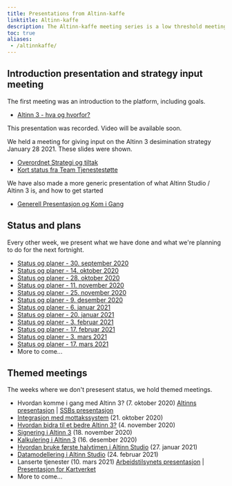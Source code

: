 ```yaml
---
title: Presentations from Altinn-kaffe
linktitle: Altinn-kaffe
description: The Altinn-kaffe meeting series is a low threshold meeting series, where app owners (and potential app owners) can learn more about what we're doing in Altinn 3. It's also designed to gather information on how Altinn can help app owners realise their Altinn 3 potential. Slides mainly in Norwegian.
toc: true
aliases:
 - /altinnkaffe/
---
```



## Introduction presentation and strategy input meeting

The first meeting was an introduction to the platform, including goals.

* [Altinn 3 - hva og hvorfor?](https://github.com/Altinn/altinn-studio-docs/raw/master/content/teknologi/altinnstudio/files/altinnkaffe/Altinn_T3.0_introduksjon_20200925.pptx)

This presentation was recorded. Video will be available soon.

We held a meeting for giving input on the Altinn 3 desimination strategy January 28 2021. These slides were shown.

* [Overordnet Strategi og tiltak](https://github.com/Altinn/altinn-studio-docs/raw/master/content/teknologi/altinnstudio/files/altinnkaffe/20210128_Overordnet_Strategi_og_tiltak.pdf)
* [Kort status fra Team Tjenestestøtte](https://github.com/Altinn/altinn-studio-docs/raw/master/content/teknologi/altinnstudio/files/altinnkaffe/20210128_Kort_status_fra_Team_Tjenestestotte.pdf)

We have also made a more generic presentation of what Altinn Studio / Altinn 3 is, and how to get started

* [Generell Presentasjon og Kom i Gang](https://github.com/Altinn/altinn-studio-docs/raw/master/content/teknologi/altinnstudio/files/altinnkaffe/20210209_Generell_Presentasjon_for_Altinn_Tjenester_3.0.pdf)

## Status and plans

Every other week, we present what we have done and what we're planning to do for the next fortnight.

* [Status og planer - 30. september 2020](https://github.com/Altinn/altinn-studio-docs/raw/master/content/teknologi/altinnstudio/files/altinnkaffe/altinnkaffe-20200930.pptx)
* [Status og planer - 14. oktober 2020](https://github.com/Altinn/altinn-studio-docs/raw/master/content/teknologi/altinnstudio/files/altinnkaffe/altinnkaffe-20201014.pptx)
* [Status og planer - 28. oktober 2020](https://github.com/Altinn/altinn-studio-docs/raw/master/content/teknologi/altinnstudio/files/altinnkaffe/altinnkaffe-20201028.pptx)
* [Status og planer - 11. november 2020](https://github.com/Altinn/altinn-studio-docs/raw/master/content/teknologi/altinnstudio/files/altinnkaffe/altinnkaffe-20201111.pptx)
* [Status og planer - 25. november 2020](https://github.com/Altinn/altinn-studio-docs/raw/master/content/teknologi/altinnstudio/files/altinnkaffe/altinnkaffe-20201125.pptx)
* [Status og planer - 9. desember 2020](https://github.com/Altinn/altinn-studio-docs/raw/master/content/teknologi/altinnstudio/files/altinnkaffe/altinnkaffe-20201209.pptx)
* [Status og planer - 6. januar 2021](https://github.com/Altinn/altinn-studio-docs/raw/master/content/teknologi/altinnstudio/files/altinnkaffe/altinnkaffe-20210106.pptx)
* [Status og planer - 20. januar 2021](https://github.com/Altinn/altinn-studio-docs/raw/master/content/teknologi/altinnstudio/files/altinnkaffe/altinnkaffe-20210120.pptx)
* [Status og planer - 3. februar 2021](https://github.com/Altinn/altinn-studio-docs/raw/master/content/teknologi/altinnstudio/files/altinnkaffe/altinnkaffe-20210203.pptx)
* [Status og planer - 17. februar 2021](https://github.com/Altinn/altinn-studio-docs/raw/master/content/teknologi/altinnstudio/files/altinnkaffe/altinnkaffe-20210217.pptx)
* [Status og planer - 3. mars 2021](https://github.com/Altinn/altinn-studio-docs/raw/master/content/teknologi/altinnstudio/files/altinnkaffe/altinnkaffe-20210303.pptx)
* [Status og planer - 17. mars 2021](https://github.com/Altinn/altinn-studio-docs/raw/master/content/teknologi/altinnstudio/files/altinnkaffe/altinnkaffe-20210317.pptx)
* More to come...

## Themed meetings

The weeks where we don't presesent status, we hold themed meetings.

* Hvordan komme i gang med Altinn 3? (7. oktober 2020) [Altinns presentasjon](https://github.com/Altinn/altinn-studio-docs/raw/master/content/teknologi/altinnstudio/files/altinnkaffe/altinnkaffe-20201007.pptx) | [SSBs presentasjon](https://github.com/Altinn/altinn-studio-docs/raw/master/content/teknologi/altinnstudio/files/altinnkaffe/20201007-SSB_AltinnStudio.pptx)
* [Integrasjon med mottakssystem](https://github.com/Altinn/altinn-studio-docs/raw/master/content/teknologi/altinnstudio/files/altinnkaffe/altinnkaffe-20201021.pptx) (21. oktober 2020)
* [Hvordan bidra til et bedre Altinn 3?](https://github.com/Altinn/altinn-studio-docs/raw/master/content/teknologi/altinnstudio/files/altinnkaffe/altinnkaffe-20201104.pptx) (4. november 2020)
* [Signering i Altinn 3](https://github.com/Altinn/altinn-studio-docs/raw/master/content/teknologi/altinnstudio/files/altinnkaffe/altinnkaffe-20201118.pptx) (18. november 2020)
* [Kalkulering i Altinn 3](https://github.com/Altinn/altinn-studio-docs/raw/master/content/teknologi/altinnstudio/files/altinnkaffe/20201216-kalkuleringer.pptx) (16. desember 2020)
* [Hvordan bruke første halvtimen i Altinn Studio](https://github.com/Altinn/altinn-studio-docs/raw/master/content/teknologi/altinnstudio/files/altinnkaffe/altinkaffe-forste-halvtimen.pptx) (27. januar 2021)
* [Datamodellering i Altinn Studio](https://github.com/Altinn/altinn-studio-docs/raw/master/content/teknologi/altinnstudio/files/altinnkaffe/datamodellering-altinn-studio-altinkaffe.pdf) (24. februar 2021)
* Lanserte tjenester (10. mars 2021) [Arbeidstilsynets presentasjon](https://github.com/Altinn/altinn-studio-docs/raw/master/content/teknologi/altinnstudio/files/altinnkaffe/Arbeidstilsynet-AltinnKaffe-10032021.pdf) | [Presentasjon for Kartverket](https://github.com/Altinn/altinn-studio-docs/raw/master/content/teknologi/altinnstudio/files/altinnkaffe/autorisasjon-av-landmalere.pptx)
* More to come...
